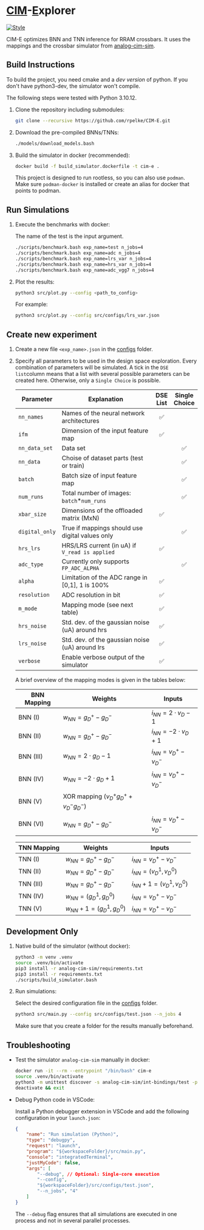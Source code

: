 # <u>CIM</u>-<u>E</u>xplorer
[![Style](https://github.com/rpelke/CIM-E/actions/workflows/style.yml/badge.svg)](https://github.com/rpelke/CIM-E/actions/workflows/style.yml)

CIM-E optimizes BNN and TNN inference for RRAM crossbars.
It uses the mappings and the crossbar simulator from [analog-cim-sim](https://github.com/rpelke/analog-cim-sim).

## Build Instructions
To build the project, you need cmake and a *dev version* of python.
If you don't have python3-dev, the simulator won't compile.

The following steps were tested with Python 3.10.12. 

1. Clone the repository including submodules:

    ```bash
    git clone --recursive https://github.com/rpelke/CIM-E.git
    ```

1. Download the pre-compiled BNNs/TNNs:

    ```bash
    ./models/download_models.bash
    ```

1. Build the simulator in docker (recommended):

    ```bash
    docker build -f build_simulator.dockerfile -t cim-e .
    ```
    This project is designed to run rootless, so you can also use `podman`.
    Make sure `podman-docker` is installed or create an alias for docker that points to podman.

## Run Simulations

1. Execute the benchmarks with docker:

    The name of the test is the input argument.
    ```bash
    ./scripts/benchmark.bash exp_name=test n_jobs=4
    ./scripts/benchmark.bash exp_name=adc n_jobs=4
    ./scripts/benchmark.bash exp_name=lrs_var n_jobs=4
    ./scripts/benchmark.bash exp_name=hrs_var n_jobs=4
    ./scripts/benchmark.bash exp_name=adc_vgg7 n_jobs=4
    ```

1. Plot the results:

    ```bash
    python3 src/plot.py --config <path_to_config>
    ```

    For example:
    ```bash
    python3 src/plot.py --config src/configs/lrs_var.json
    ```


## Create new experiment

1. Create a new file `<exp_name>.json` in the [configs](src/configs) folder.

2. Specify all parameters to be used in the design space exploration. Every combination of parameters will be simulated. A tick in the `DSE list`column means that a list with several possible parameters can be created here. Otherwise, only a `Single Choice` is possible.

    | Parameter      | Explanation                            | DSE<br>List | Single<br>Choice |
    |----------------|----------------------------------------|:------:|:-----:|
    | `nn_names`     | Names of the neural network architectures       |✅ |    |
    | `ifm`          | Dimension of the input feature map              | ✅ |    | 
    | `nn_data_set`  | Data set                                        |    | ✅ |
    | `nn_data`      | Choise of dataset parts (test or train)         |    | ✅ |
    | `batch`        | Batch size of input feature map                 |    | ✅ |
    | `num_runs`     | Total number of images: `batch`*`num_runs`      |    | ✅ |
    | `xbar_size`    | Dimensions of the offloaded matrix (MxN)        | ✅ |    |
    | `digital_only` | True if mappings should use digital values only |    | ✅ |
    | `hrs_lrs`      | HRS/LRS current (in uA) if `V_read is applied`  | ✅ |    | 
    | `adc_type`     | Currently only supports `FP_ADC_ALPHA`          |    | ✅ |
    | `alpha`        | Limitation of the ADC range in [0,1], 1 is 100% | ✅ |    | 
    | `resolution`   | ADC resolution in bit                           | ✅ |    |
    | `m_mode`       | Mapping mode (see next table)                   | ✅ |    | 
    | `hrs_noise`    | Std. dev. of the gaussian noise (uA) around hrs | ✅ |    | 
    | `lrs_noise`    | Std. dev. of the gaussian noise (uA) around lrs | ✅ |    | 
    | `verbose`      | Enable verbose output of the simulator          | ✅ |    | 
    
    A brief overview of the mapping modes is given in the tables below:

    | BNN Mapping     | Weights                      | Inputs                           |
    |-----------------|------------------------------|----------------------------------|
    | BNN (I)         | $w_{NN} = g_D^+ - g_D^-$     | $i_{NN} = 2 \cdot v_D - 1$       |
    | BNN (II)        | $w_{NN} = g_D^+ - g_D^-$     | $i_{NN} = -2 \cdot v_D + 1$      |
    | BNN (III)       | $w_{NN} = 2 \cdot g_D - 1$   | $i_{NN} = v_D^+ - v_D^-$         |
    | BNN (IV)        | $w_{NN} = -2 \cdot g_D + 1$  | $i_{NN} = v_D^+ - v_D^-$         |
    | BNN (V)         | XOR mapping ($v_D^+g_D^+ + v_D^-g_D^-$)                         |
    | BNN (VI)        | $w_{NN} = g_D^+ - g_D^-$     | $i_{NN} = v_D^+ - v_D^-$         |

    | TNN Mapping | Weights                          | Inputs                           |
    |-------------|----------------------------------|----------------------------------|
    | TNN (I)     | $w_{NN} = g_D^+ - g_D^-$         | $i_{NN} = v_D^+ - v_D^-$         |
    | TNN (II)    | $w_{NN} = g_D^+ - g_D^-$         | $i_{NN} = (v_D^1, v_D^0)$        |
    | TNN (III)   | $w_{NN} = g_D^+ - g_D^-$         | $i_{NN} + 1 = (v_D^1, v_D^0)$    |
    | TNN (IV)    | $w_{NN} = (g_D^1, g_D^0)$        | $i_{NN} = v_D^+ - v_D^-$         |
    | TNN (V)     | $w_{NN} + 1 = (g_D^1, g_D^0)$    | $i_{NN} = v_D^+ - v_D^-$         |


## Development Only
1. Native build of the simulator (without docker):

    ```bash
    python3 -m venv .venv
    source .venv/bin/activate
    pip3 install -r analog-cim-sim/requirements.txt
    pip3 install -r requirements.txt
    ./scripts/build_simulator.bash
    ```

1. Run simulations:

    Select the desired configuration file in the [configs](src/configs) folder.
    ```bash
    python3 src/main.py --config src/configs/test.json --n_jobs 4
    ```
    Make sure that you create a folder for the results manually beforehand.

## Troubleshooting
- Test the simulator `analog-cim-sim` manually in docker:

    ```bash
    docker run -it --rm --entrypoint "/bin/bash" cim-e
    source .venv/bin/activate
    python3 -m unittest discover -s analog-cim-sim/int-bindings/test -p '*_test.py'
    deactivate && exit
    ```

- Debug Python code in VSCode:

    Install a Python debugger extension in VSCode and add the following configuration in your `launch.json`:
    ```json
    {
        "name": "Run simulation (Python)",
        "type": "debugpy",
        "request": "launch",
        "program": "${workspaceFolder}/src/main.py",
        "console": "integratedTerminal",
        "justMyCode": false,
        "args": [
            "--debug", // Optional: Single-core execution
            "--config",
            "${workspaceFolder}/src/configs/test.json",
            "--n_jobs", "4"
        ]
    }
    ```
    The `--debug` flag ensures that all simulations are executed in one process and not in several parallel processes.